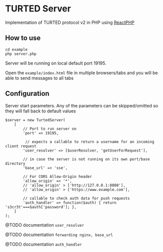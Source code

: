 TURTED Server
=

Implementation of TURTED protocol v2 in PHP using [ReactPHP](https://reactphp.org/)

How to use
-

```
cd example
php server.php
```

Server will be running on local default port 19195.

Open the `example/index.html` file in multiple browsers/tabs and you will be able to send messages to all tabs



Configuration
-

Server start parameters.
Any of the parameters can be skipped/omitted so they will fall back to default values

```
$server = new TurtedServer(
    [               
        // Port to run server on
        'port' => 19195,                              

         // expects a callable to return a username for an incoming client request
        'user_resolver' => [$userResolver, 'getUserForRequest'],

        // in case the server is not running on its own port/base directory
        'base_url' => 'sse', 

        // For CORS Allow-Origin header
        'allow_origin' => '*',                                       
        // 'allow_origin' > ['http://127.0.0.1:8080'],
        // 'allow_origin' > ['https://www.example.com'],

        // callable to check auth data for push requests
        'auth_handler' => function($auth) { return 's3cr3t'===$auth['password']; }, 
    ]
);
```

@TODO documentation `user_resolver`

@TODO documentation `forwarding nginx, base_url`

@TODO documentation `auth_handler`

